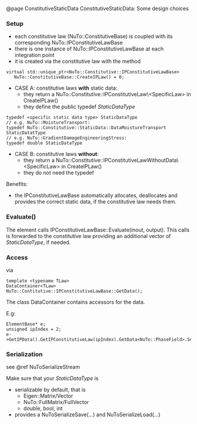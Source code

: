 @page ConstitutiveStaticData ConstitutiveStaticData: Some design choices

### Setup

- each constitutive law (NuTo::ConstitutiveBase) is coupled with its corresponding NuTo::IPConstitutiveLawBase
- there is one instance of NuTo::IPConstitutiveLawBase at each integration point
- it is created via the constitutive law with the method

```{.cpp}
virtual std::unique_ptr<NuTo::Constitutive::IPConstitutiveLawBase> 
   NuTo::ConstitutiveBase::CreateIPLaw() = 0;
```

- CASE A: constitutive laws **with** static data:
  - they return a NuTo::Constitutive::IPConstitutiveLaw\\&lt;SpecificLaw> in CreateIPLaw() 
  - they define the public typedef *StaticDataType*

```{.cpp}
typedef <specific static data type> StaticDataType
// e.g. NuTo::MoistureTransport:
typedef NuTo::Constitutive::StaticData::DataMoistureTransport StaticDatatType
// e.g. NuTo::GradientDamageEngineeringStress:
typedef double StaticDataType
```

- CASE B: constitutive laws **without**:
  - they return a NuTo::Constitutive::IPConstitutiveLawWithoutData\\&lt;SpecificLaw> in CreateIPLaw() 
  - they do not need the typedef

Benefits:

- the IPConstitutiveLawBase automatically allocates, deallocates and provides the correct static data, if the constitutive law needs them.

### Evaluate()

The element calls IPConstitutiveLawBase::Evaluate(inout, output). This calls is forwarded to the constitutive law providing an additional vector of *StaticDataType*, if needed.

### Access

via 

```{.cpp}
template <typename TLaw>
DataContainer<TLaw> NuTo::Contitutive::IPConstitutiveLawBase::GetData();
```

The class DataContainer<TLaw> contains accessors for the data. 

E.g:

```{.cpp}
ElementBase* e;
unsigned ipIndex = 2;
e->GetIPData().GetIPConstitutiveLaw(ipIndex).GetData<NuTo::PhaseField>.SetData(42.);
```

### Serialization

see @ref NuToSerializeStream

Make sure that your *StaticDataType* is

- serializable by default, that is
  - Eigen::Matrix/Vector
  - NuTo::FullMatrix/FullVector
  - double, bool, int
- provides a NuToSerializeSave(...) and NuToSerializeLoad(...)
